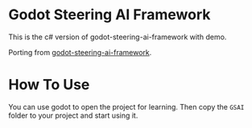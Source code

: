 # Godot Steering AI Framework
This is the c# version of godot-steering-ai-framework with demo.

Porting from [godot-steering-ai-framework](https://github.com/GDQuest/godot-steering-ai-framework).

# How To Use
You can use godot to open the project for learning. Then copy the `GSAI` folder to your project and start using it.
